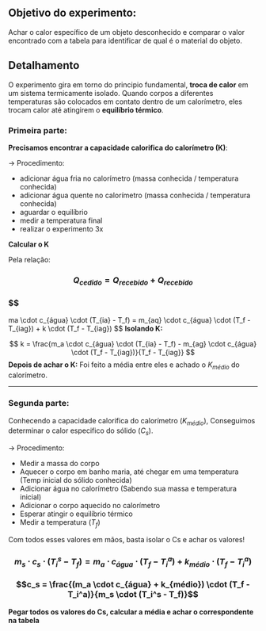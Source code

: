 
## Objetivo do experimento:

Achar o calor específico de um objeto desconhecido e comparar o valor encontrado com a tabela para identificar de qual é o material do objeto.

## Detalhamento

O experimento gira em torno do principio fundamental, **troca de calor** em um sistema termicamente isolado. Quando corpos a diferentes temperaturas são colocados em contato dentro de um calorímetro, eles trocam calor até atingirem o **equilíbrio térmico**. 


### Primeira parte:

**Precisamos encontrar a capacidade calorifica do calorímetro (K)**:

→ Procedimento:
- adicionar água fria no calorímetro (massa conhecida / temperatura conhecida)
- adicionar água quente no calorímetro (massa conhecida / temperatura conhecida)
- aguardar o equilíbrio
- medir a temperatura final
- realizar o experimento 3x

**Calcular o K**

Pela relação:

### $$Q_{cedido}=Q_{recebido}+Q_{recebido}$$

### $$
ma \cdot c_{água} \cdot (T_{ia} - T_f) = m_{aq} \cdot c_{água} \cdot (T_f - T_{iag}) + k \cdot (T_f - T_{iag})
$$
**Isolando K:**

$$
k = \frac{m_a \cdot c_{água} \cdot (T_{ia} - T_f) - m_{ag} \cdot c_{água} \cdot (T_f - T_{iag})}{T_f - T_{iag}}
$$
**Depois de achar o K:** Foi feito a média entre eles e achado o $K_{médio}$ do calorímetro.

---
### Segunda parte:

Conhecendo a capacidade calorifica do calorímetro ($K_{médio}$), Conseguimos determinar o calor especifico do sólido ($C_s$).

→ Procedimento:
- Medir a massa do corpo
- Aquecer o corpo em banho maria, até chegar em uma temperatura (Temp inicial do sólido conhecida)
- Adicionar água no calorímetro (Sabendo sua massa e temperatura inicial)
- Adicionar o corpo aquecido no calorímetro
- Esperar atingir o equilíbrio térmico
- Medir a temperatura ($T_f$)

Com todos esses valores em mãos, basta isolar o Cs e achar os valores!

### $$m_s \cdot c_s \cdot (T_i^s - T_f) = m_a \cdot c_{água} \cdot (T_f - T_i^a) + k_{médio} \cdot (T_f - T_i^a)$$
### $$c_s = \frac{(m_a \cdot c_{água} + k_{médio}) \cdot (T_f - T_i^a)}{m_s \cdot (T_i^s - T_f)}$$


**Pegar todos os valores do Cs, calcular a média e achar o correspondente na tabela**

